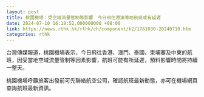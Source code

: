 ```yaml
---
layout: post
title: 桃園機場：受空域流量管制等影響　今日飛往港澳等地航班或有延遲
date: 2024-07-10 16:19:52.000000000 +08:00
link: https://news.rthk.hk/rthk/ch/component/k2/1761030-20240710.htm
categories: rthk
---
```


台灣傳媒報道，桃園機場表示，今日飛往香港、澳門、泰國、柬埔寨及中東的航班，因受當地空域流量管制等因素影響，航班可能有所延遲，預料影響時間將持續一整天。

桃園機場呼籲旅客出發前可先聯絡航空公司，確認航班最新動態，亦可在機場網頁查詢航班最新資訊。
